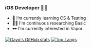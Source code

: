 
### iOS Developer 👩‍💻
- 🌱 I’m currently learning CS & Testing
- 🙇‍♂️ I'm continuous researching Basic
- 🕶 I'm currently interested in Vapor

[![Gayo's GitHub stats](https://github-readme-stats.vercel.app/api?username=Ga-yo)](https://github.com/anuraghazra/github-readme-stats)
[![Top Langs](https://github-readme-stats.vercel.app/api/top-langs/?username=Ga-yo&layout=compact)](https://github.com/anuraghazra/github-readme-stats)

<!--
**Ga-yo/Ga-yo** is a ✨ _special_ ✨ repository because its `README.md` (this file) appears on your GitHub profile.

Here are some ideas to get you started:

- 🔭 I’m currently working on ...
- 👯 I’m looking to collaborate on ...
- 🤔 I’m looking for help with ...
- 💬 Ask me about ...
- 📫 How to reach me: ...
- 😄 Pronouns: ...
- 
-->
